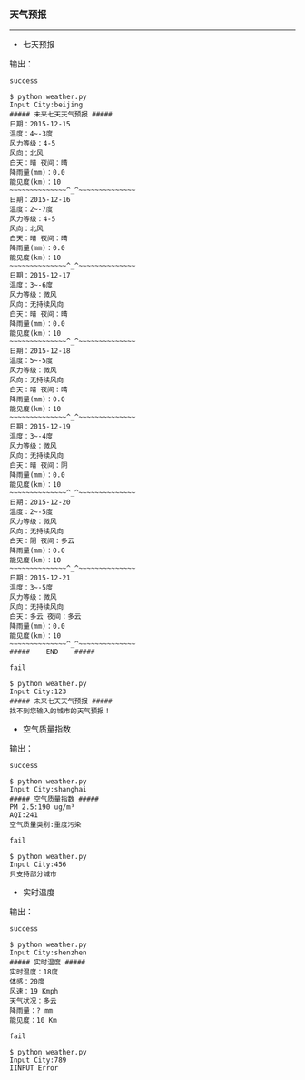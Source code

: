 ### 天气预报
-----------

- 七天预报

输出：

`success`

```
$ python weather.py
Input City:beijing
##### 未来七天天气预报 #####
日期：2015-12-15
温度：4~-3度
风力等级：4-5
风向：北风
白天：晴 夜间：晴
降雨量(mm)：0.0
能见度(km)：10
~~~~~~~~~~~~~~^_^~~~~~~~~~~~~~~
日期：2015-12-16
温度：2~-7度
风力等级：4-5
风向：北风
白天：晴 夜间：晴
降雨量(mm)：0.0
能见度(km)：10
~~~~~~~~~~~~~~^_^~~~~~~~~~~~~~~
日期：2015-12-17
温度：3~-6度
风力等级：微风
风向：无持续风向
白天：晴 夜间：晴
降雨量(mm)：0.0
能见度(km)：10
~~~~~~~~~~~~~~^_^~~~~~~~~~~~~~~
日期：2015-12-18
温度：5~-5度
风力等级：微风
风向：无持续风向
白天：晴 夜间：晴
降雨量(mm)：0.0
能见度(km)：10
~~~~~~~~~~~~~~^_^~~~~~~~~~~~~~~
日期：2015-12-19
温度：3~-4度
风力等级：微风
风向：无持续风向
白天：晴 夜间：阴
降雨量(mm)：0.0
能见度(km)：10
~~~~~~~~~~~~~~^_^~~~~~~~~~~~~~~
日期：2015-12-20
温度：2~-5度
风力等级：微风
风向：无持续风向
白天：阴 夜间：多云
降雨量(mm)：0.0
能见度(km)：10
~~~~~~~~~~~~~~^_^~~~~~~~~~~~~~~
日期：2015-12-21
温度：3~-5度
风力等级：微风
风向：无持续风向
白天：多云 夜间：多云
降雨量(mm)：0.0
能见度(km)：10
~~~~~~~~~~~~~~^_^~~~~~~~~~~~~~~
#####    END    #####
```

`fail`

```
$ python weather.py
Input City:123
##### 未来七天天气预报 #####
找不到您输入的城市的天气预报！
```

- 空气质量指数

输出：

`success`

```
$ python weather.py
Input City:shanghai
##### 空气质量指数 #####
PM 2.5:190 ug/m³
AQI:241
空气质量类别:重度污染
```

`fail`

```
$ python weather.py
Input City:456
只支持部分城市
```

- 实时温度

输出：

`success`

```
$ python weather.py
Input City:shenzhen
##### 实时温度 #####
实时温度：18度
体感：20度
风速：19 Kmph
天气状况：多云
降雨量：? mm
能见度：10 Km
```

`fail`

```
$ python weather.py
Input City:789
IINPUT Error
```
